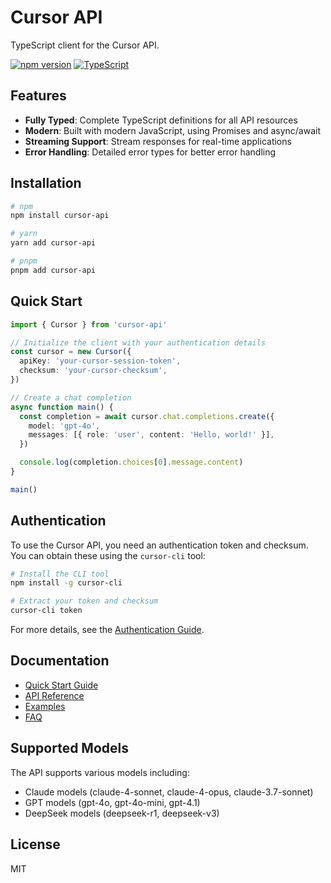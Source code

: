 # Cursor API

TypeScript client for the Cursor API.

[![npm version](https://img.shields.io/npm/v/cursor-api.svg)](https://www.npmjs.com/package/cursor-api)
[![TypeScript](https://img.shields.io/badge/%3C%2F%3E-TypeScript-%230074c1.svg)](http://www.typescriptlang.org/)

## Features

- **Fully Typed**: Complete TypeScript definitions for all API resources
- **Modern**: Built with modern JavaScript, using Promises and async/await
- **Streaming Support**: Stream responses for real-time applications
- **Error Handling**: Detailed error types for better error handling

## Installation

```bash
# npm
npm install cursor-api

# yarn
yarn add cursor-api

# pnpm
pnpm add cursor-api
```

## Quick Start

```typescript
import { Cursor } from 'cursor-api'

// Initialize the client with your authentication details
const cursor = new Cursor({
  apiKey: 'your-cursor-session-token',
  checksum: 'your-cursor-checksum',
})

// Create a chat completion
async function main() {
  const completion = await cursor.chat.completions.create({
    model: 'gpt-4o',
    messages: [{ role: 'user', content: 'Hello, world!' }],
  })

  console.log(completion.choices[0].message.content)
}

main()
```

## Authentication

To use the Cursor API, you need an authentication token and checksum. You can obtain these using the `cursor-cli` tool:

```bash
# Install the CLI tool
npm install -g cursor-cli

# Extract your token and checksum
cursor-cli token
```

For more details, see the [Authentication Guide](./docs/AUTHENTICATION.md).

## Documentation

- [Quick Start Guide](./docs/QUICK_START.md)
- [API Reference](./docs/API_REFERENCE.md)
- [Examples](./docs/EXAMPLES.md)
- [FAQ](./docs/FAQ.md)

## Supported Models

The API supports various models including:

- Claude models (claude-4-sonnet, claude-4-opus, claude-3.7-sonnet)
- GPT models (gpt-4o, gpt-4o-mini, gpt-4.1)
- DeepSeek models (deepseek-r1, deepseek-v3)

## License

MIT
